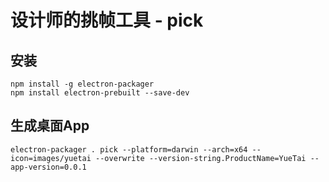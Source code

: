 设计师的挑帧工具 - pick
===

安装
---

```
npm install -g electron-packager
npm install electron-prebuilt --save-dev
```

生成桌面App
---

```
electron-packager . pick --platform=darwin --arch=x64 --icon=images/yuetai --overwrite --version-string.ProductName=YueTai --app-version=0.0.1
```
